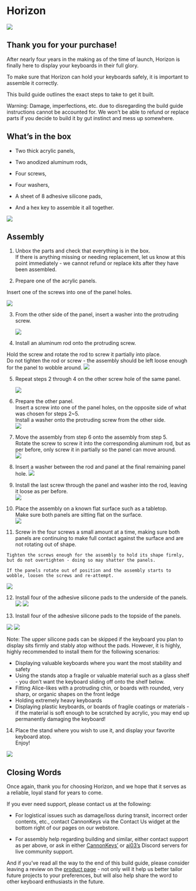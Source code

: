 
# Horizon

![](images/horizon/Hor-complete.jpg)

## Thank you for your purchase!

  

After nearly four years in the making as of the time of launch, Horizon is finally here to display your keyboards in their full glory.

  

To make sure that Horizon can hold your keyboards safely, it is important to assemble it correctly.

This build guide outlines the exact steps to take to get it built.

  

Warning: Damage, imperfections, etc. due to disregarding the build guide instructions cannot be accounted for. We won’t be able to refund or replace parts if you decide to build it by gut instinct and mess up somewhere.

  

## What’s in the box

  

-   Two thick acrylic panels,
    
-   Two anodized aluminum rods,
    
-   Four screws,
    
-   Four washers,
    
-   A sheet of 8 adhesive silicone pads,
    
-   And a hex key to assemble it all together.
    
![](images/horizon/Hor-0.jpg)
  

## Assembly

  

1.  Unbox the parts and check that everything is in the box.  
    If there is anything missing or needing replacement, let us know at this point immediately - we cannot refund or replace kits after they have been assembled.  
      
    
2.  Prepare one of the acrylic panels.
    

Insert one of the screws into one of the panel holes.

   ![](images/horizon/Hor-1.png)
  

3.  From the other side of the panel, insert a washer into the protruding screw.  

    ![](images/horizon/Hor-2.png)
    
4.  Install an aluminum rod onto the protruding screw.
 

Hold the screw and rotate the rod to screw it partially into place.  
Do not tighten the rod or screw - the assembly should be left loose enough for the panel to wobble around. 
    ![](images/horizon/Hor-3.png)

5.  Repeat steps 2 through 4 on the other screw hole of the same panel.  
    
    ![](images/horizon/Hor-4.png)
6.  Prepare the other panel.  
    Insert a screw into one of the panel holes, on the opposite side of what was chosen for steps 2~5.  
    Install a washer onto the protruding screw from the other side.  
    ![](images/horizon/Hor-6.png)
    
7.  Move the assembly from step 6 onto the assembly from step 5.  
    Rotate the screw to screw it into the corresponding aluminum rod, but as per before, only screw it in partially so the panel can move around.  
    ![](images/horizon/Hor-5.png)
    
8.  Insert a washer between the rod and panel at the final remaining panel hole.
    ![](images/horizon/Hor-7.png)
    
9.  Install the last screw through the panel and washer into the rod, leaving it loose as per before.   
    ![](images/horizon/Hor-8.png)
    
10.  Place the assembly on a known flat surface such as a tabletop.  
    Make sure both panels are sitting flat on the surface.    
    ![](images/horizon/Hor-10.png) 
    
11.  Screw in the four screws a small amount at a time, making sure both panels are continuing to make full contact against the surface and are not rotating out of shape.  
      
    Tighten the screws enough for the assembly to hold its shape firmly, but do not overtighten - doing so may shatter the panels.  
      
    If the panels rotate out of position and the assembly starts to wobble, loosen the screws and re-attempt.
   ![](images/horizon/Hor-9.png) 
    
12.  Install four of the adhesive silicone pads to the underside of the panels.          
   ![](images/horizon/Hor-14.png) 
   ![](images/horizon/Hor-11.png)
   
13.  Install four of the adhesive silicone pads to the topside of the panels.
  
   ![](images/horizon/Hor-12.png)
   ![](images/horizon/Hor-13.png)
   
Note: The upper silicone pads can be skipped if the keyboard you plan to display sits firmly and stably atop without the pads. However, it is highly, highly recommended to install them for the following scenarios:  
  
- Displaying valuable keyboards where you want the most stability and safety  
- Using the stands atop a fragile or valuable material such as a glass shelf - you don’t want the keyboard sliding off onto the shelf below.  
- Fitting Alice-likes with a protruding chin, or boards with rounded, very sharp, or organic shapes on the front ledge  
- Holding extremely heavy keyboards  
- Displaying plastic keyboards, or boards of fragile coatings or materials - if the material is soft enough to be scratched by acrylic, you may end up permanently damaging the keyboard!  
  
  

14.  Place the stand where you wish to use it, and display your favorite keyboard atop.  
    Enjoy!  
      
![](images/horizon/Hor-complete.jpg) 


## Closing Words

  

Once again, thank you for choosing Horizon, and we hope that it serves as a reliable, loyal stand for years to come.

  

If you ever need support, please contact us at the following:

-   For logistical issues such as damage/loss during transit, incorrect order contents, etc., contact CannonKeys via the Contact Us widget at the bottom right of our pages on our webstore.
    
-   For assembly help regarding building and similar, either contact support as per above, or ask in either [CannonKeys’](https://discord.com/invite/DKpykqYKAe) or [ai03’s](https://discord.gg/qA5JD9y) Discord servers for live community support.
    

  
  

And if you’ve read all the way to the end of this build guide, please consider leaving a review on the [product page](https://cannonkeys.com/products/horizon-keyboard-stand) - not only will it help us better tailor future projects to your preferences, but will also help share the word to other keyboard enthusiasts in the future.
